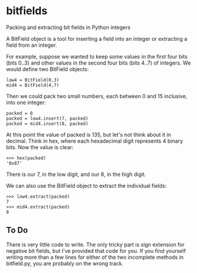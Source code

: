 # bitfields
Packing and extracting bit fields in Python integers

A BitField object is a tool for inserting a field into an integer or extracting a field from an integer. 

For example, suppose we wanted to keep some values in the first four bits (bits 0..3) and other values in the second four bits (bits 4..7) of integers.  We would define two BitField objects: 

```
low4 = BitField(0,3)
mid4 = BitField(4,7)
```

Then we could pack two small numbers, each between 0 and 15 inclusive, into one integer: 

```
packed = 0
packed = low4.insert(7, packed)
packed = mid4.insert(8, packed)
```

At this point the value of packed is 135, but let's not think about it in decimal.  Think in hex, where each hexadecimal digit represents 4 binary bits.  Now the value is clear: 

```
>>> hex(packed)
'0x87'
```
There is our 7, in the low digit, and our 8, in the high digit.  

We can also use the BitField object to extract the individual fields: 

```
>>> low4.extract(packed)
7
>>> mid4.extract(packed)
8
```

## To Do

There is very little code to write.  The only tricky part is sign extension for negative bit fields, but I've provided that code for you.  If you find yourself writing more than a few lines for either of the two incomplete methods in bitfield.py, you are probably on the wrong track. 